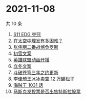 # 2021-11-08

共 10 条

<!-- BEGIN -->
<!-- 最后更新时间 Mon Nov 08 2021 00:19:06 GMT+0800 (China Standard Time) -->

1. [S11 EDG 夺冠](https://www.zhihu.com/search?q=edg夺冠)
1. [在太空中理发有多困难？](https://www.zhihu.com/search?q=太空中理发)
1. [张伟丽二番战憾负罗斯](https://www.zhihu.com/search?q=张伟丽)
1. [初雪文案](https://www.zhihu.com/search?q=下雪文案)
1. [英雄联盟动画开播](https://www.zhihu.com/search?q=英雄联盟双城之战)
1. [立冬文案](https://www.zhihu.com/search?q=立冬文案)
1. [斗破苍穹三年之约更新](https://www.zhihu.com/search?q=斗破苍穹三年之约)
1. [李佳琦王冰冰卖空 12 万罐松子](https://www.zhihu.com/search?q=李佳琦王冰冰)
1. [海贼王 1031 话](https://www.zhihu.com/search?q=海贼王)
1. [马斯克发投票是否出售特斯拉股票](https://www.zhihu.com/search?q=马斯克)

<!-- END -->
